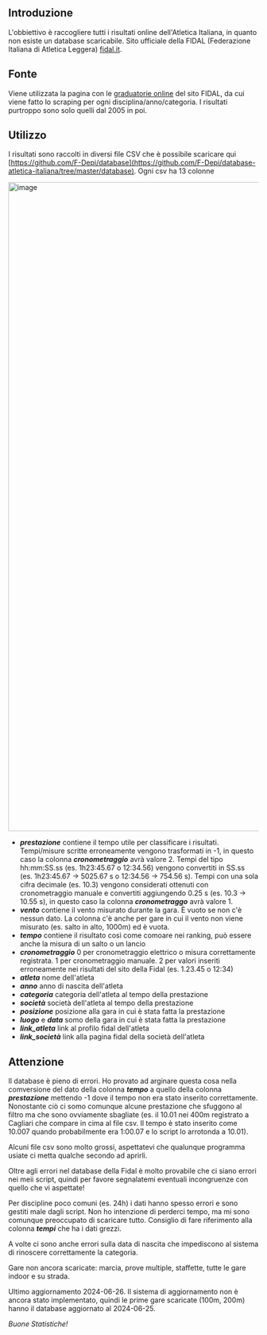## Introduzione
L'obbiettivo è raccogliere tutti i risultati online dell'Atletica Italiana, in quanto non esiste un database scaricabile.
Sito ufficiale della FIDAL (Federazione Italiana di Atletica Leggera) [fidal.it](http://www.fidal.it/).

## Fonte
Viene utilizzata la pagina con le [graduatorie online](http://www.fidal.it/risultati/2019/COD7650/Index.htm) del sito FIDAL, da cui viene fatto lo scraping per ogni disciplina/anno/categoria.
I risultati purtroppo sono solo quelli dal 2005 in poi.

## Utilizzo
I risultati sono raccolti in diversi file CSV che è possibile scaricare qui [https://github.com/F-Depi/database](https://github.com/F-Depi/database-atletica-italiana/tree/master/database).
Ogni csv ha 13 colonne

<img width="1306" alt="image" src="https://github.com/F-Depi/database-atletica-italiana/assets/120582465/631a934e-170c-4105-8d61-e9a13d7844c6">


- ***prestazione*** contiene il tempo utile per classificare i risultati. Tempi/misure scritte erroneamente vengono trasformati in -1, in questo caso la colonna ***cronometraggio*** avrà valore 2. Tempi del tipo hh:mm:SS.ss (es. 1h23:45.67 o 12:34.56) vengono convertiti in SS.ss (es. 1h23:45.67 -> 5025.67 s o 12:34.56 -> 754.56 s). Tempi con una sola cifra decimale (es. 10.3) vengono considerati ottenuti con cronometraggio manuale e convertiti aggiungendo 0.25 s (es. 10.3 -> 10.55 s), in questo caso la colonna ***cronometraggo*** avrà valore 1.
- ***vento*** contiene il vento misurato durante la gara. È vuoto se non c'è nessun dato. La colonna c'è anche per gare in cui il vento non viene misurato (es. salto in alto, 1000m) ed è vuota.
- ***tempo*** contiene il risultato così come comoare nei ranking, può essere anche la misura di un salto o un lancio
- ***cronometraggio*** 0 per cronometraggio elettrico o misura correttamente registrata. 1 per cronometraggio manuale. 2 per valori inseriti erroneamente nei risultati del sito della Fidal (es. 1.23.45 o 12:34)
- ***atleta*** nome dell'atleta
- ***anno*** anno di nascita dell'atleta
- ***categoria*** categoria dell'atleta al tempo della prestazione
- ***società*** società dell'atleta al tempo della prestazione
- ***posizione*** posizione alla gara in cui è stata fatta la prestazione
- ***luogo*** e ***data*** somo della gara in cui è stata fatta la prestazione
- ***link_atleta*** link al profilo fidal dell'atleta
- ***link_società*** link alla pagina fidal della società dell'atleta

## Attenzione
Il database è pieno di errori. Ho provato ad arginare questa cosa nella comversione del dato della colonna ***tempo*** a quello della colonna ***prestazione*** mettendo -1 dove il tempo non era stato inserito correttamente. Nonostante ciò ci somo comunque alcune prestazione che sfuggono al filtro ma che sono ovviamente sbagliate (es. il 10.01 nei 400m registrato a Cagliari che compare in cima al file csv. Il tempo è stato inserito come 10.007 quando probabilmente era 1:00.07 e lo script lo arrotonda a 10.01).

Alcuni file csv sono molto grossi, aspettatevi che qualunque programma usiate ci metta qualche secondo ad aprirli.

Oltre agli errori nel database della Fidal è molto provabile che ci siano errori nei meii script, quindi per favore segnalatemi eventuali incongruenze con quello che vi aspettate!

Per discipline poco comuni (es. 24h) i dati hanno spesso errori e sono gestiti male dagli script. Non ho intenzione di perderci tempo, ma mi sono comunque preoccupato di scaricare tutto. Consiglio di fare riferimento alla colonna ***tempi*** che ha i dati grezzi.

A volte ci sono anche errori sulla data di nascita che impediscono al sistema di rinoscere correttamente la categoria.

Gare non ancora scaricate: marcia, prove multiple, staffette, tutte le gare indoor e su strada.

Ultimo aggiornamento 2024-06-26. Il sistema di aggiornamento non è ancora stato implementato, quindi le prime gare scaricate (100m, 200m) hanno il database aggiornato al 2024-06-25.


_Buone Statistiche!_
